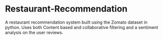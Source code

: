 # Restaurant-Recommendation

A restaurant recommendation system built using the Zomato dataset in python. Uses both Content based and collaborative filtering and a sentiment analysis on the user reviews.

